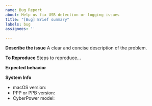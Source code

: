 ```yaml
---
name: Bug Report
about: Help us fix USB detection or logging issues
title: "[Bug] Brief summary"
labels: bug
assignees: ''

---
```


**Describe the issue**
A clear and concise description of the problem.

**To Reproduce**
Steps to reproduce...

**Expected behavior**

**System Info**
- macOS version:
- PPP or PPB version:
- CyberPower model:
